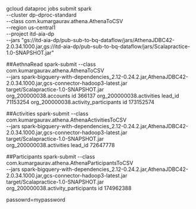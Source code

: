 gcloud dataproc jobs submit spark \
--cluster dp-dproc-standard  \
--class com.kumargaurav.athena.AthenaToCSV \
--region us-central1 \
--project itd-aia-dp \
--jars "gs://itd-aia-dp/pub-sub-to-bq-dataflow/jars/AthenaJDBC42-2.0.34.1000.jar,gs://itd-aia-dp/pub-sub-to-bq-dataflow/jars/Scalapractice-1.0-SNAPSHOT.jar"


##AethnaRead
spark-submit --class com.kumargaurav.athena.AthenaToCSV \
--jars spark-bigquery-with-dependencies_2.12-0.24.2.jar,AthenaJDBC42-2.0.34.1000.jar,gcs-connector-hadoop3-latest.jar \
target/Scalapractice-1.0-SNAPSHOT.jar \
org_200000038.accounts id 366137
org_200000038.activities lead_id 71153254
org_200000038.activity_participants id 173152574

##Activities
spark-submit --class com.kumargaurav.athena.AthenaActivitiesToCSV \
--jars spark-bigquery-with-dependencies_2.12-0.24.2.jar,AthenaJDBC42-2.0.34.1000.jar,gcs-connector-hadoop3-latest.jar \
target/Scalapractice-1.0-SNAPSHOT.jar \
org_200000038.activities lead_id 72647778

##Participants
spark-submit --class com.kumargaurav.athena.AthenaParticipantsToCSV \
--jars spark-bigquery-with-dependencies_2.12-0.24.2.jar,AthenaJDBC42-2.0.34.1000.jar,gcs-connector-hadoop3-latest.jar \
target/Scalapractice-1.0-SNAPSHOT.jar \
org_200000038.activity_participants id 174962388

passowrd=mypassword

